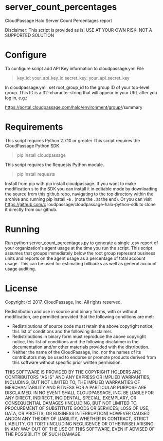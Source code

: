 # server_count_percentages
CloudPassage Halo Server Count Percentages report

Disclaimer: This script is provided as is. USE AT YOUR OWN RISK.
NOT A SUPPORTED SOLUTION

# Configure
To configure script add API Key information to cloudpassage.yml File
>key_id: your_api_key_id
>secret_key: your_api_secret_key

In cloudpassage.yml, set root_group_id to the group ID of your top-level group.
This ID is a 32-character string that will appear in your URL after you log in, e.g.:

https://portal.cloudpassage.com/halo/environment/group/<group-ID>/summary

# Requirements

This script requires Python 2.7.10 or greater
This script requires the CloudPassage Python SDK
> pip install cloudpassage

This script requires the Requests Python module.
>pip install requests

Install from pip with pip install cloudpassage. If you want to make modification
s to the SDK you can install it in editable mode by downloading the source from 
this github repo, navigating to the top directory within the archive and running
 pip install -e . (note the . at the end). Or you can visit https://github.com/c
loudpassage/cloudpassage-halo-python-sdk to clone it directly from our github.


# Running

Run python server_count_percentages.py to generate a single .csv report of your organization's agent usage at the time you run the script. This script assumes that groups immediately below the root group represent business units and reports on the agent usage as a percentage of total account usage.  This can be used for estimating billbacks as well as general account usage auditing.



# License

Copyright (c) 2017, CloudPassage, Inc. All rights reserved.

Redistribution and use in source and binary forms, with or without modification, are permitted provided that the following conditions are met: 
* Redistributions of source code must retain the above copyright notice, this list of conditions and the following disclaimer. 
* Redistributions in binary form must reproduce the above copyright notice, this list of conditions and the following disclaimer in the documentation and/or other materials provided with the distribution. 
* Neither the name of the CloudPassage, Inc. nor the names of its contributors may be used to endorse or promote products derived from this software without specific prior written permission.

THIS SOFTWARE IS PROVIDED BY THE COPYRIGHT HOLDERS AND CONTRIBUTORS "AS IS" AND ANY EXPRESS OR IMPLIED WARRANTIES, INCLUDING, BUT NOT LIMITED TO, THE IMPLIED WARRANTIES OF MERCHANTABILITY AND FITNESS FOR A PARTICULAR PURPOSE ARE DISCLAIMED. IN NO EVENT SHALL CLOUDPASSAGE, INC. BE LIABLE FOR ANY DIRECT, INDIRECT, INCIDENTAL, SPECIAL, EXEMPLARY, OR CONSEQUENTIAL DAMAGES (INCLUDING, BUT NOT LIMITED TO, PROCUREMENT OF SUBSTITUTE GOODS OR SERVICES; LOSS OF USE, DATA, OR PROFITS; OR BUSINESS INTERRUPTION) HOWEVER CAUSED ANDON ANY THEORY OF LIABILITY, WHETHER IN CONTRACT, STRICT LIABILITY, OR TORT (INCLUDING NEGLIGENCE OR OTHERWISE) ARISING IN ANY WAY OUT OF THE USE OF THIS SOFTWARE, EVEN IF ADVISED OF THE POSSIBILITY OF SUCH DAMAGE.
